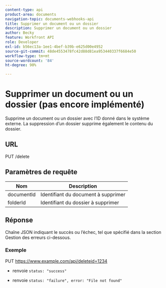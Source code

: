 ```yaml
---
content-type: api
product-area: documents
navigation-topic: documents-webhooks-api
title: Supprimer un document ou un dossier
description: Supprimer un document ou un dossier
author: Becky
feature: Workfront API
role: Developer
exl-id: b56ec13a-1ee1-4bef-b39b-e625d00e4952
source-git-commit: 48de4553478fc42d88d81ea953440337f6684e50
workflow-type: tm+mt
source-wordcount: '84'
ht-degree: 90%

---
```



# Supprimer un document ou un dossier (pas encore implémenté)

Supprime un document ou un dossier avec l’ID donné dans le système externe. La suppression d’un dossier supprime également le contenu du dossier.

## URL

PUT /delete

## Paramètres de requête

| Nom | Description |
|---|---|
| documentId | Identifiant du document à supprimer |
| folderId | Identifiant du dossier à supprimer |



## Réponse

Chaîne JSON indiquant le succès ou l’échec, tel que spécifié dans la section Gestion des erreurs ci-dessous.

### Exemple

PUT https://www.example.com/api/deleteid=1234
* renvoie `status: "success"`

* renvoie `status: "failure", error: "File not found"`
